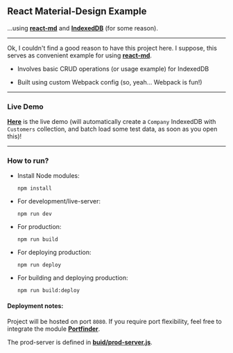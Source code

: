 ## React Material-Design Example

...using [**react-md**][2] and [**IndexedDB**][1] (for some reason).

---

Ok, I couldn't find a good reason to have this project here. I suppose, this serves as convenient example for using [**react-md**][2].

* Involves basic CRUD operations (or usage example) for IndexedDB

* Built using custom Webpack config (so, yeah... Webpack is fun!)

---

### Live Demo

[**Here**][3] is the live demo (will automatically create a `Company` IndexedDB with `Customers` collection, and batch load some test data, as soon as you open this)!

---

### How to run?

* Install Node modules:

  `npm install`

* For development/live-server:

  `npm run dev`

* For production:

  `npm run build`

* For deploying production:

  `npm run deploy`

* For building and deploying production:

  `npm run build:deploy`

#### Deployment notes:

Project will be hosted on port `8080`. If you require port flexibility, feel free to integrate the module [**Portfinder**][4].

The prod-server is defined in [**buid/prod-server.js**][5].

[1]: https://developer.mozilla.org/en-US/docs/Web/API/IndexedDB_API
[2]: https://react-md.mlaursen.com/
[3]: https://jaskaranbir.github.io/React-MD_IndexedDB_Example/
[4]: https://www.npmjs.com/package/portfinder
[5]: https://github.com/Jaskaranbir/React-MD_IndexedDB_Example/blob/master/build/prod-server.js
